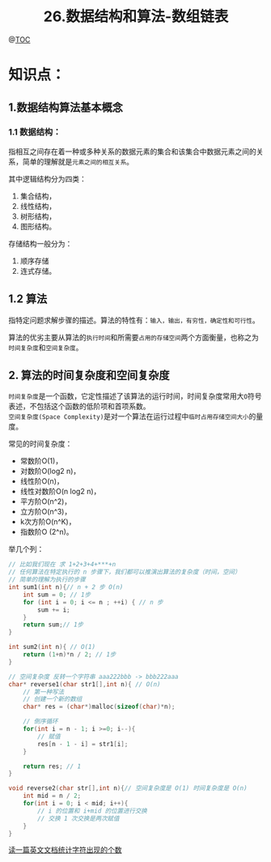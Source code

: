 # <center>26.数据结构和算法-数组链表<center>
@[TOC](C++基础)

# 知识点：

## 1.数据结构算法基本概念

### 1.1 数据结构：

指相互之间存在着一种或多种关系的数据元素的集合和该集合中数据元素之间的关系，简单的理解就是`元素之间的相互关系`。  

其中逻辑结构分为四类：  
1. 集合结构，
2. 线性结构，
3. 树形结构，
4. 图形结构。

存储结构一般分为：
1. 顺序存储
2. 连式存储。

## 1.2 算法

指特定问题求解步骤的描述。算法的特性有：`输入，输出，有穷性，确定性和可行性`。

算法的优劣主要从算法的`执行时间`和所需要`占用的存储空间`两个方面衡量，也称之为`时间复杂度`和`空间复杂度`。

## 2. 算法的时间复杂度和空间复杂度

`时间复杂度`是一个函数，它定性描述了该算法的运行时间，时间复杂度常用大`O`符号表述，不包括这个函数的低阶项和首项系数。    
`空间复杂度(Space Complexity)`是对一个算法在运行过程中`临时占用存储空间大小`的量度。

常见的时间复杂度：

- 常数阶O(1)，
- 对数阶O(log2 n)，
- 线性阶O(n)，
- 线性对数阶O(n log2 n)，
- 平方阶O(n^2)，
- 立方阶O(n^3)，
- k次方阶O(n^K)，
- 指数阶O (2^n)。

举几个列：

```c++
// 比如我们现在 求 1+2+3+4+***+n
// 任何算法在特定执行的 n 步骤下，我们都可以推演出算法的复杂度（时间，空间）
// 简单的理解为执行的步骤
int sum1(int n){// n + 2 步 O(n)
    int sum = 0; // 1步
    for (int i = 0; i <= n ; ++i) { // n 步
        sum += i;
    }
    return sum;// 1步
}

int sum2(int n){ // O(1)
    return (1+n)*n / 2; // 1步
}

// 空间复杂度 反转一个字符串 aaa222bbb -> bbb222aaa
char* reverse1(char str1[],int n){ // O(n)
    // 第一种写法
    // 创建一个新的数组
    char* res = (char*)malloc(sizeof(char)*n);

    // 倒序循环
    for(int i = n - 1; i >=0; i--){
        // 赋值
        res[n - 1 - i] = str1[i];
    }

    return res; // 1
}

void reverse2(char str[],int n){// 空间复杂度是 O(1) 时间复杂度是 O(n)
    int mid = n / 2;
    for(int i = 0; i < mid; i++){
        // i 的位置和 i+mid 的位置进行交换
        // 交换 1 次交换是两次赋值
    }
}
```

[读一篇英文文档统计字符出现的个数](https://zhidao.baidu.com/question/1756087893683294068.html)





